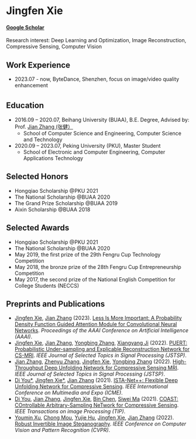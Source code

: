 # Jingfen Xie


#### [Google Scholar](https://xs.typicalgame.com/citations?user=FKYnbiMAAAAJ&hl=zh-CN&oi=sra)

Research interest: Deep Learning and Optimization, Image Reconstruction, Compressive Sensing, Computer Vision

## Work Experience

- 2023.07 - now, ByteDance, Shenzhen, focus on image/video quality enhancement

## Education　

- 2016.09 – 2020.07, Beihang University (BUAA), B.E. Degree, Advised by: Prof. [‪Jian Zhang (张健）‬](https://villa.jianzhang.tech)
  - School of Computer Science and Engineering, Computer Science and Technology
- 2020.09 – 2023.07,  Peking University (PKU), Master Student 
  - School of Electronic and Computer Engineering, Computer Applications Technology


## Selected Honors

- Hongqiao Scholarship @PKU  2021
- The National Scholarship @BUAA  2020
- The Grand Prize Scholarship @BUAA  2019
- Aixin Scholarship @BUAA  2018


## Selected Awards

- Hongqiao Scholarship @PKU  2021
- The National Scholarship @BUAA  2020
- May 2019, the first prize of the 29th Fengru Cup Technology Competition 
- May 2018, the bronze prize of the 28th Fengru Cup Entrepreneurship Competition 
- May 2017, the second prize of the National English Competition for College Students (NECCS)


## Preprints and Publications

- [Jingfen Xie](https://villa.jianzhang.tech/people/jingfen-xie-谢静芬/), [Jian Zhang](https://villa.jianzhang.tech/people/jian-zhang-张健/) (2023). [Less Is More Important: A Probability Density Function Guided Attention Module for Convolutional Neural Networks](https://ojs.aaai.org/index.php/AAAI/article/download/25397/25169). *Proceedings of the AAAI Conference on Artificial Intelligence (AAAI)*.
- [Jingfen Xie](https://villa.jianzhang.tech/people/jingfen-xie-谢静芬/), [Jian Zhang](https://villa.jianzhang.tech/people/jian-zhang-张健/), [Yongbing Zhang](https://scholar.google.com/citations?user=0KlvTEYAAAAJ&hl=en), [Xiangyang Ji](https://www.au.tsinghua.edu.cn/info/1166/2066.htm) (2022). [PUERT: Probabilistic Under-sampling and Explicable Reconstruction Network for CS-MRI](https://ieeexplore.ieee.org/document/9764377). *IEEE Journal of Selected Topics in Signal Processing (JSTSP)*.
- [Jian Zhang](https://villa.jianzhang.tech/people/jian-zhang-张健/), [Zhenyu Zhang](https://villa.jianzhang.tech/people/zhenyu-zhang-张振宇/), [Jingfen Xie](https://villa.jianzhang.tech/people/jingfen-xie-谢静芬/), [Yongbing Zhang](https://scholar.google.com/citations?user=0KlvTEYAAAAJ&hl=en) (2022). [High-Throughput Deep Unfolding Network for Compressive Sensing MRI](https://ieeexplore.ieee.org/document/9763318). *IEEE Journal of Selected Topics in Signal Processing (JSTSP)*.
- [Di You\*](https://villa.jianzhang.tech/people/di-you-由迪/), [Jingfen Xie\*](https://villa.jianzhang.tech/people/jingfen-xie-谢静芬/), [Jian Zhang](https://villa.jianzhang.tech/people/jian-zhang-张健/) (2021). [ISTA-Net++: Flexible Deep Unfolding Network for Compressive Sensing](https://ieeexplore.ieee.org/document/9428249). *IEEE International Conference on Multimedia and Expo (ICME)*.
- [Di You](https://villa.jianzhang.tech/people/di-you-由迪/), [Jian Zhang](https://villa.jianzhang.tech/people/jian-zhang-张健/), [Jingfen Xie](https://villa.jianzhang.tech/people/jingfen-xie-谢静芬/), [Bin Chen](https://villa.jianzhang.tech/people/bin-chen-陈斌/), [Siwei Ma](https://scholar.google.com/citations?user=y3YqlaUAAAAJ&hl=zh-CN) (2021). [COAST: COntrollable Arbitrary-Sampling NeTwork for Compressive Sensing](https://ieeexplore.ieee.org/document/9467810). *IEEE Transactions on image Processing (TIP)*.
- [Youmin Xu](https://villa.jianzhang.tech/people/youmin-xu-许佑民/), [Chong Mou](https://villa.jianzhang.tech/people/chong-mou-牟冲/), [Yujie Hu](https://villa.jianzhang.tech/people/yujie-hu-胡妤婕/), [Jingfen Xie](https://villa.jianzhang.tech/people/jingfen-xie-谢静芬/), [Jian Zhang](https://villa.jianzhang.tech/people/jian-zhang-张健/) (2022). [Robust Invertible Image Steganography](https://openaccess.thecvf.com/content/CVPR2022/html/Xu_Robust_Invertible_Image_Steganography_CVPR_2022_paper.html). *IEEE Conference on Computer Vision and Pattern Recognition (CVPR)*.

